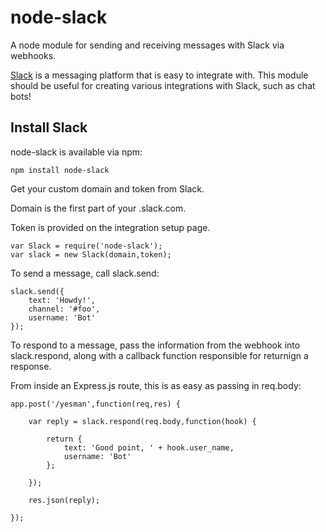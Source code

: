 # node-slack

A node module for sending and receiving messages with Slack via webhooks.

[Slack](https://slack.com/) is a messaging platform that is easy to integrate with. 
This module should be useful for creating various integrations with Slack, such as
chat bots!

## Install Slack

node-slack is available via npm:

```
npm install node-slack
```


Get your custom domain and token from Slack.

Domain is the first part of your <domain>.slack.com.

Token is provided on the integration setup page.

```
var Slack = require('node-slack');
var slack = new Slack(domain,token);
```


To send a message, call slack.send:

```
slack.send({
	text: 'Howdy!',
	channel: '#foo',
	username: 'Bot'
});
```


To respond to a message, pass the information from the webhook into slack.respond, 
along with a callback function responsible for returnign a response.

From inside an Express.js route, this is as easy as passing in req.body:

```
app.post('/yesman',function(req,res) {
	
	var reply = slack.respond(req.body,function(hook) {
		
		return {
			text: 'Good point, ' + hook.user_name,
			username: 'Bot'
		};
		
	});
	
	res.json(reply);

});

```